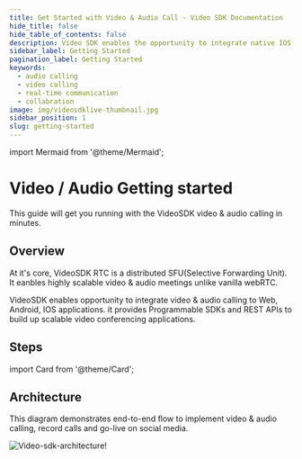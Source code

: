 ```yaml
---
title: Get Started with Video & Audio Call - Video SDK Documentation
hide_title: false
hide_table_of_contents: false
description: Video SDK enables the opportunity to integrate native IOS, Android & Web SDKs to add live video & audio conferencing to your applications.
sidebar_label: Getting Started
pagination_label: Getting Started
keywords:
  - audio calling
  - video calling
  - real-time communication
  - collabration
image: img/videosdklive-thumbnail.jpg
sidebar_position: 1
slug: getting-started
---
```


import Mermaid from '@theme/Mermaid';

# Video / Audio Getting started

This guide will get you running with the VideoSDK video & audio calling in minutes.

## Overview

At it's core, VideoSDK RTC is a distributed SFU(Selective Forwarding Unit). It eanbles highly scalable video & audio meetings unlike vanilla webRTC.

VideoSDK enables opportunity to integrate video & audio calling to Web, Android, IOS applications. it provides Programmable SDKs and REST APIs to build up scalable video conferencing applications.

## Steps

import Card from '@theme/Card';

<div class="container guide-steps-block">
  <div class="row ">
    <div class="col col--6">
      <Card heading="1. Signup & Create API Key" link="/flutter/guide/video-and-audio-calling-api-sdk/signup-and-create-api" description="Generate Your API Key" />
    </div>
     <div class="col col--6">
      <Card heading="2. Client Setup" link="/flutter/guide/video-and-audio-calling-api-sdk/supported-platforms" description="SDK Integration with client" />
    </div>
  </div>
   <div class="row ">
   <div class="col col--6" >
      <Card heading="3. Server Setup" link="/flutter/guide/video-and-audio-calling-api-sdk/server-setup" description="Integrate server with API key"  />
    </div>
    <div class="col col--6">
      <Card heading="4. Start or Join Meeting" link="/flutter/guide/video-and-audio-calling-api-sdk/features/start-join-meeting" description="Enter in Meeting" />
    </div>
  </div>
</div>

## Architecture

This diagram demonstrates end-to-end flow to implement video & audio calling, record calls and go-live on social media.

![Video-sdk-architecture!](/img/video-sdk-archietecture.svg)
